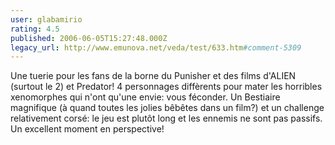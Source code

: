 ```yaml
---
user: glabamirio
rating: 4.5
published: 2006-06-05T15:27:48.000Z
legacy_url: http://www.emunova.net/veda/test/633.htm#comment-5309
---
```

Une tuerie pour les fans de la borne du Punisher et des films d'ALIEN (surtout le 2) et Predator!
4 personnages diffèrents pour mater les horribles xenomorphes qui n'ont qu'une envie: vous féconder.
Un Bestiaire magnifique (à quand toutes les jolies bêbêtes dans un film?) et un challenge relativement corsé: le jeu est plutôt long et les ennemis ne sont pas passifs.
Un excellent moment en perspective!